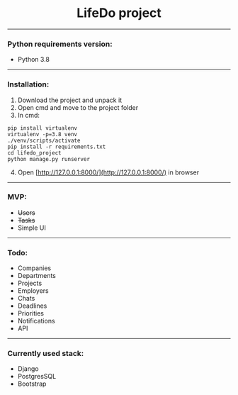 <h1 align="center">LifeDo project</h1>

---

<h3>Python requirements version:</h3>

<ul>
    <li>Python 3.8</li>
</ul>

---

<h3>Installation:</h3>

1) Download the project and unpack it
2) Open cmd and move to the project folder
3) In cmd:
```angular2html
pip install virtualenv
virtualenv -p=3.8 venv
./venv/scripts/activate
pip install -r requirements.txt
cd lifedo_project
python manage.py runserver
```
4) Open [http://127.0.0.1:8000/](http://127.0.0.1:8000/) in browser

---

<h3>MVP:</h3>
<ul>
    <li><S>Users</S></li>
    <li><S>Tasks</S></li>
    <li>Simple UI</li>
</ul>

---

<h3>Todo:</h3>
<ul>
    <li>Companies</li>
    <li>Departments</li>
    <li>Projects</li>
    <li>Employers</li>
    <li>Chats</li>
    <li>Deadlines</li>
    <li>Priorities</li>
    <li>Notifications</li>
    <li>API</li>
</ul>

---

<h3>Currently used stack:</h3>
<ul>
    <li>Django</li>
    <li>PostgresSQL</li>
    <li>Bootstrap</li>
</ul>